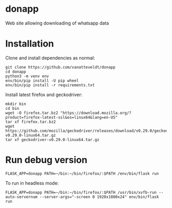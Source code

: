 # donapp
Web site allowing downloading of whatsapp data


# Installation

Clone and install dependencies as normal:

```{sh}
git clone https://github.com/vanatteveldt/donapp
cd donapp
python3 -m venv env
env/bin/pip install -U pip wheel
env/bin/pip install -r requirements.txt
```

Install latest firefox and geckodriver:

```{sh}
mkdir bin
cd bin
wget -O firefox.tar.bz2 "https://download.mozilla.org/?product=firefox-latest-ssl&os=linux64&lang=en-US"
tar xf firefox.tar.bz2
wget https://github.com/mozilla/geckodriver/releases/download/v0.29.0/geckodriver-v0.29.0-linux64.tar.gz
tar xf geckodriver-v0.29.0-linux64.tar.gz      
```

# Run debug version

```{sh}
FLASK_APP=donapp PATH=~/bin:~/bin/firefox/:$PATH /env/bin/flask run
```

To run in headless mode:
```{sh}
FLASK_APP=donapp PATH=~/bin:~/bin/firefox/:$PATH /usr/bin/xvfb-run --auto-servernum --server-args="-screen 0 1920x1080x24" env/bin/flask run
```